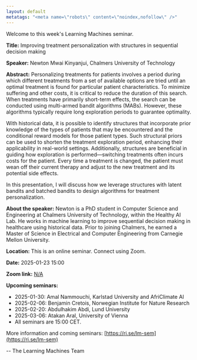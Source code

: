 ```yaml
---
layout: default
metatags: "<meta name=\"robots\" content=\"noindex,nofollow\" />"
---
```

 
Welcome to this week's Learning Machines seminar.

**Title:** Improving treatment personalization with structures in sequential decision making

**Speaker:** Newton Mwai Kinyanjui, Chalmers University of Technology

**Abstract:** Personalizing treatments for patients involves a period during which different treatments from a set of available options are tried until an optimal treatment is found for particular patient characteristics. To minimize suffering and other costs, it is critical to reduce the duration of this search. When treatments have primarily short-term effects, the search can be conducted using multi-armed bandit algorithms (MABs). However, these algorithms typically require long exploration periods to guarantee optimality.

With historical data, it is possible to identify structures that incorporate prior knowledge of the types of patients that may be encountered and the conditional reward models for those patient types. Such structural priors can be used to shorten the treatment exploration period, enhancing their applicability in real-world settings. Additionally, structures are beneficial in guiding how exploration is performed—switching treatments often incurs costs for the patient. Every time a treatment is changed, the patient must wean off their current therapy and adjust to the new treatment and its potential side effects.

In this presentation, I will discuss how we leverage structures with latent bandits and batched bandits to design algorithms for treatment personalization.

**About the speaker:** Newton is a PhD student in Computer Science and Engineering at Chalmers University of Technology, within the Healthy AI Lab. He works in machine learning to improve sequential decision making in healthcare using historical data. Prior to joining Chalmers, he earned a Master of Science in Electrical and Computer Engineering from Carnegie Mellon University.

**Location:** This is an online seminar. Connect using Zoom.

**Date:** 2025-01-23 15:00

**Zoom link:** [N/A](N/A)

**Upcoming seminars:**

* 2025-01-30: Amal Nammouchi, Karlstad University and AfriClimate AI
* 2025-02-06: Benjamin Cretois, Norwegian Institute for Nature Research
* 2025-02-20: Abdulhakim Abdi, Lund University
* 2025-03-06: Atakan Aral, University of Vienna
* All seminars are 15:00 CET.

More information and coming seminars: [https://ri.se/lm-sem](https://ri.se/lm-sem)

-- The Learning Machines Team


